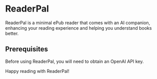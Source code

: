 # ReaderPal

ReaderPal is a minimal ePub reader that comes with an AI companion, enhancing your reading experience and helping you understand books better.

## Prerequisites

Before using ReaderPal, you will need to obtain an OpenAI API key.

Happy reading with ReaderPal!
